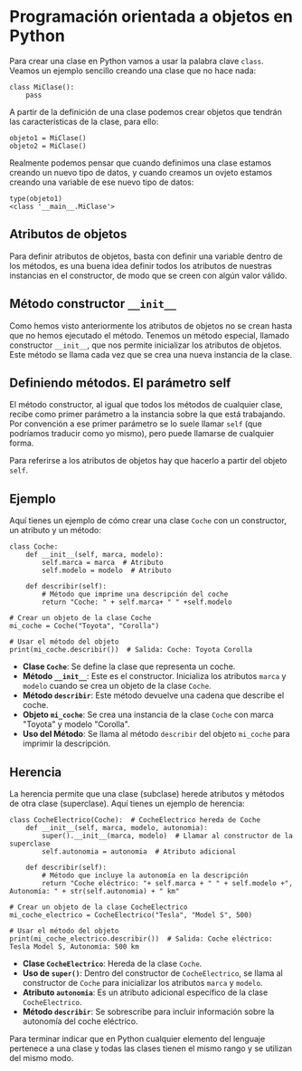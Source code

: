 # Programación orientada a objetos en Python

Para crear una clase en Python vamos a usar la palabra clave `class`. Veamos un ejemplo sencillo creando una clase que no hace nada:

```
class MiClase():
    pass
```

A partir de la definición de una clase podemos crear objetos que tendrán las características de la clase, para ello:

```
objeto1 = MiClase()
objeto2 = MiClase()
```

Realmente podemos pensar que cuando definimos una clase estamos creando un nuevo tipo de datos, y cuando creamos un ovjeto estamos creando una variable de ese nuevo tipo de datos:

```
type(objeto1)
<class '__main__.MiClase'>
```

## Atributos de objetos

Para definir atributos de objetos, basta con definir una variable dentro de los métodos, es una buena idea definir todos los atributos de nuestras instancias en el constructor, de modo que se creen con algún valor válido. 

## Método constructor `__init__`

Como hemos visto anteriormente los atributos de objetos no se crean hasta que no hemos ejecutado el método. Tenemos un método especial, llamado constructor `__init__`, que nos permite inicializar los atributos de objetos. Este método se llama cada vez que se crea una nueva instancia de la clase.

## Definiendo métodos. El parámetro self

El método constructor, al igual que todos los métodos de cualquier clase, recibe como primer parámetro a la instancia sobre la que está trabajando. Por convención a ese primer parámetro se lo suele llamar `self` (que podríamos traducir como yo mismo), pero puede llamarse de cualquier forma.

Para referirse a los atributos de objetos hay que hacerlo a partir del objeto `self`.

## Ejemplo

Aquí tienes un ejemplo de cómo crear una clase `Coche` con un constructor, un atributo y un método:

```
class Coche:
    def __init__(self, marca, modelo):
        self.marca = marca  # Atributo
        self.modelo = modelo  # Atributo

    def describir(self):
        # Método que imprime una descripción del coche
        return "Coche: " + self.marca+ " " +self.modelo

# Crear un objeto de la clase Coche
mi_coche = Coche("Toyota", "Corolla")

# Usar el método del objeto
print(mi_coche.describir())  # Salida: Coche: Toyota Corolla
```

* **Clase `Coche`**: Se define la clase que representa un coche.
* **Método `__init__`**: Este es el constructor. Inicializa los atributos `marca` y `modelo` cuando se crea un objeto de la clase `Coche`.
* **Método `describir`**: Este método devuelve una cadena que describe el coche.
* **Objeto `mi_coche`**: Se crea una instancia de la clase `Coche` con marca "Toyota" y modelo "Corolla".
* **Uso del Método**: Se llama al método `describir` del objeto `mi_coche` para imprimir la descripción.

## Herencia

La herencia permite que una clase (subclase) herede atributos y métodos de otra clase (superclase). Aquí tienes un ejemplo de herencia:

```
class CocheElectrico(Coche):  # CocheElectrico hereda de Coche
    def __init__(self, marca, modelo, autonomia):
        super().__init__(marca, modelo)  # Llamar al constructor de la superclase
        self.autonomia = autonomia  # Atributo adicional

    def describir(self):
        # Método que incluye la autonomía en la descripción
        return "Coche eléctrico: "+ self.marca + " " + self.modelo +", Autonomía: " + str(self.autonomia) + " km"

# Crear un objeto de la clase CocheElectrico
mi_coche_electrico = CocheElectrico("Tesla", "Model S", 500)

# Usar el método del objeto
print(mi_coche_electrico.describir())  # Salida: Coche eléctrico: Tesla Model S, Autonomía: 500 km
```

* **Clase `CocheElectrico`**: Hereda de la clase `Coche`.
* **Uso de `super()`**: Dentro del constructor de `CocheElectrico`, se llama al constructor de `Coche` para inicializar los atributos `marca` y `modelo`.
* **Atributo `autonomia`**: Es un atributo adicional específico de la clase `CocheElectrico`.
* **Método `describir`**: Se sobrescribe para incluir información sobre la autonomía del coche eléctrico.

Para terminar indicar que en  Python cualquier elemento del lenguaje pertenece a una clase y todas las clases tienen el mismo rango y se utilizan del mismo modo.